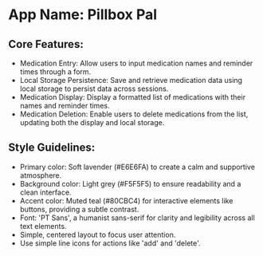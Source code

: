 # **App Name**: Pillbox Pal

## Core Features:

- Medication Entry: Allow users to input medication names and reminder times through a form.
- Local Storage Persistence: Save and retrieve medication data using local storage to persist data across sessions.
- Medication Display: Display a formatted list of medications with their names and reminder times.
- Medication Deletion: Enable users to delete medications from the list, updating both the display and local storage.

## Style Guidelines:

- Primary color: Soft lavender (#E6E6FA) to create a calm and supportive atmosphere.
- Background color: Light grey (#F5F5F5) to ensure readability and a clean interface.
- Accent color: Muted teal (#80CBC4) for interactive elements like buttons, providing a subtle contrast.
- Font: 'PT Sans', a humanist sans-serif for clarity and legibility across all text elements.
- Simple, centered layout to focus user attention.
- Use simple line icons for actions like 'add' and 'delete'.